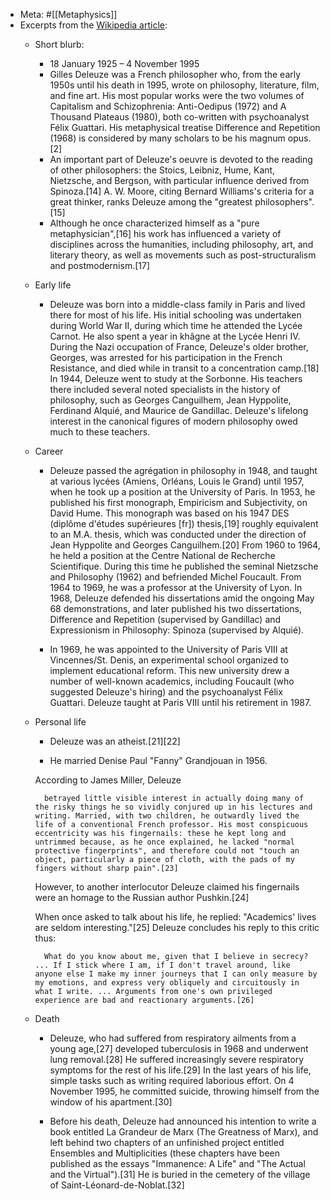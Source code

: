 - Meta: #[[Metaphysics]]
- Excerpts from the [Wikipedia article](<https://en.wikipedia.org/wiki/Gilles_Deleuze>): 
	- Short blurb: 
		- 18 January 1925 – 4 November 1995 
		- Gilles Deleuze was a French philosopher who, from the early 1950s until his death in 1995, wrote on philosophy, literature, film, and fine art. His most popular works were the two volumes of Capitalism and Schizophrenia: Anti-Oedipus (1972) and A Thousand Plateaus (1980), both co-written with psychoanalyst Félix Guattari. His metaphysical treatise Difference and Repetition (1968) is considered by many scholars to be his magnum opus.[2]
		- An important part of Deleuze's oeuvre is devoted to the reading of other philosophers: the Stoics, Leibniz, Hume, Kant, Nietzsche, and Bergson, with particular influence derived from Spinoza.[14] A. W. Moore, citing Bernard Williams's criteria for a great thinker, ranks Deleuze among the "greatest philosophers".[15] 
		- Although he once characterized himself as a "pure metaphysician",[16] his work has influenced a variety of disciplines across the humanities, including philosophy, art, and literary theory, as well as movements such as post-structuralism and postmodernism.[17] 
		
	- Early life
		- Deleuze was born into a middle-class family in Paris and lived there for most of his life. His initial schooling was undertaken during World War II, during which time he attended the Lycée Carnot. He also spent a year in khâgne at the Lycée Henri IV. During the Nazi occupation of France, Deleuze's older brother, Georges, was arrested for his participation in the French Resistance, and died while in transit to a concentration camp.[18] In 1944, Deleuze went to study at the Sorbonne. His teachers there included several noted specialists in the history of philosophy, such as Georges Canguilhem, Jean Hyppolite, Ferdinand Alquié, and Maurice de Gandillac. Deleuze's lifelong interest in the canonical figures of modern philosophy owed much to these teachers.

	- Career
		- Deleuze passed the agrégation in philosophy in 1948, and taught at various lycées (Amiens, Orléans, Louis le Grand) until 1957, when he took up a position at the University of Paris. In 1953, he published his first monograph, Empiricism and Subjectivity, on David Hume. This monograph was based on his 1947 DES (diplôme d'études supérieures [fr]) thesis,[19] roughly equivalent to an M.A. thesis, which was conducted under the direction of Jean Hyppolite and Georges Canguilhem.[20] From 1960 to 1964, he held a position at the Centre National de Recherche Scientifique. During this time he published the seminal Nietzsche and Philosophy (1962) and befriended Michel Foucault. From 1964 to 1969, he was a professor at the University of Lyon. In 1968, Deleuze defended his dissertations amid the ongoing May 68 demonstrations, and later published his two dissertations, Difference and Repetition (supervised by Gandillac) and Expressionism in Philosophy: Spinoza (supervised by Alquié).

		- In 1969, he was appointed to the University of Paris VIII at Vincennes/St. Denis, an experimental school organized to implement educational reform. This new university drew a number of well-known academics, including Foucault (who suggested Deleuze's hiring) and the psychoanalyst Félix Guattari. Deleuze taught at Paris VIII until his retirement in 1987.
	- Personal life

		- Deleuze was an atheist.[21][22]

		- He married Denise Paul "Fanny" Grandjouan in 1956.

		According to James Miller, Deleuze

    		betrayed little visible interest in actually doing many of the risky things he so vividly conjured up in his lectures and writing. Married, with two children, he outwardly lived the life of a conventional French professor. His most conspicuous eccentricity was his fingernails: these he kept long and untrimmed because, as he once explained, he lacked "normal protective fingerprints", and therefore could not "touch an object, particularly a piece of cloth, with the pads of my fingers without sharp pain".[23]

		However, to another interlocutor Deleuze claimed his fingernails were an homage to the Russian author Pushkin.[24]

		When once asked to talk about his life, he replied: "Academics' lives are seldom interesting."[25] Deleuze concludes his reply to this critic thus:

    		What do you know about me, given that I believe in secrecy? ... If I stick where I am, if I don't travel around, like anyone else I make my inner journeys that I can only measure by my emotions, and express very obliquely and circuitously in what I write. ... Arguments from one's own privileged experience are bad and reactionary arguments.[26]

	- Death

		- Deleuze, who had suffered from respiratory ailments from a young age,[27] developed tuberculosis in 1968 and underwent lung removal.[28] He suffered increasingly severe respiratory symptoms for the rest of his life.[29] In the last years of his life, simple tasks such as writing required laborious effort. On 4 November 1995, he committed suicide, throwing himself from the window of his apartment.[30]

		- Before his death, Deleuze had announced his intention to write a book entitled La Grandeur de Marx (The Greatness of Marx), and left behind two chapters of an unfinished project entitled Ensembles and Multiplicities (these chapters have been published as the essays "Immanence: A Life" and "The Actual and the Virtual").[31] He is buried in the cemetery of the village of Saint-Léonard-de-Noblat.[32] 

